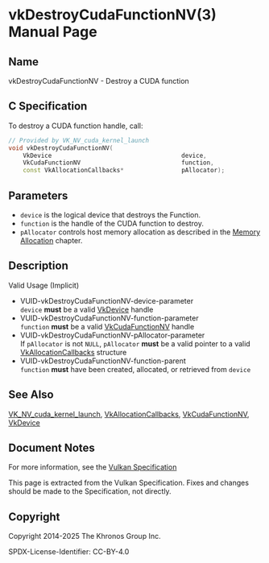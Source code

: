 # vkDestroyCudaFunctionNV(3) Manual Page

## Name

vkDestroyCudaFunctionNV - Destroy a CUDA function



## [](#_c_specification)C Specification

To destroy a CUDA function handle, call:

```c++
// Provided by VK_NV_cuda_kernel_launch
void vkDestroyCudaFunctionNV(
    VkDevice                                    device,
    VkCudaFunctionNV                            function,
    const VkAllocationCallbacks*                pAllocator);
```

## [](#_parameters)Parameters

- `device` is the logical device that destroys the Function.
- `function` is the handle of the CUDA function to destroy.
- `pAllocator` controls host memory allocation as described in the [Memory Allocation](https://registry.khronos.org/vulkan/specs/latest/html/vkspec.html#memory-allocation) chapter.

## [](#_description)Description

Valid Usage (Implicit)

- [](#VUID-vkDestroyCudaFunctionNV-device-parameter)VUID-vkDestroyCudaFunctionNV-device-parameter  
  `device` **must** be a valid [VkDevice](https://registry.khronos.org/vulkan/specs/latest/man/html/VkDevice.html) handle
- [](#VUID-vkDestroyCudaFunctionNV-function-parameter)VUID-vkDestroyCudaFunctionNV-function-parameter  
  `function` **must** be a valid [VkCudaFunctionNV](https://registry.khronos.org/vulkan/specs/latest/man/html/VkCudaFunctionNV.html) handle
- [](#VUID-vkDestroyCudaFunctionNV-pAllocator-parameter)VUID-vkDestroyCudaFunctionNV-pAllocator-parameter  
  If `pAllocator` is not `NULL`, `pAllocator` **must** be a valid pointer to a valid [VkAllocationCallbacks](https://registry.khronos.org/vulkan/specs/latest/man/html/VkAllocationCallbacks.html) structure
- [](#VUID-vkDestroyCudaFunctionNV-function-parent)VUID-vkDestroyCudaFunctionNV-function-parent  
  `function` **must** have been created, allocated, or retrieved from `device`

## [](#_see_also)See Also

[VK\_NV\_cuda\_kernel\_launch](https://registry.khronos.org/vulkan/specs/latest/man/html/VK_NV_cuda_kernel_launch.html), [VkAllocationCallbacks](https://registry.khronos.org/vulkan/specs/latest/man/html/VkAllocationCallbacks.html), [VkCudaFunctionNV](https://registry.khronos.org/vulkan/specs/latest/man/html/VkCudaFunctionNV.html), [VkDevice](https://registry.khronos.org/vulkan/specs/latest/man/html/VkDevice.html)

## [](#_document_notes)Document Notes

For more information, see the [Vulkan Specification](https://registry.khronos.org/vulkan/specs/latest/html/vkspec.html#vkDestroyCudaFunctionNV)

This page is extracted from the Vulkan Specification. Fixes and changes should be made to the Specification, not directly.

## [](#_copyright)Copyright

Copyright 2014-2025 The Khronos Group Inc.

SPDX-License-Identifier: CC-BY-4.0